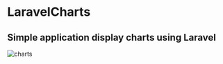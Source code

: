 # LaravelCharts

## Simple application display charts using Laravel

![charts](https://user-images.githubusercontent.com/23145752/44357192-042c5580-a4cf-11e8-84d4-4c37c116e3d2.png)


